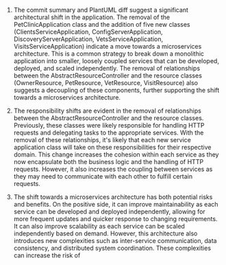 1) The commit summary and PlantUML diff suggest a significant architectural shift in the application. The removal of the PetClinicApplication class and the addition of five new classes (ClientsServiceApplication, ConfigServerApplication, DiscoveryServerApplication, VetsServiceApplication, VisitsServiceApplication) indicate a move towards a microservices architecture. This is a common strategy to break down a monolithic application into smaller, loosely coupled services that can be developed, deployed, and scaled independently. The removal of relationships between the AbstractResourceController and the resource classes (OwnerResource, PetResource, VetResource, VisitResource) also suggests a decoupling of these components, further supporting the shift towards a microservices architecture.

2) The responsibility shifts are evident in the removal of relationships between the AbstractResourceController and the resource classes. Previously, these classes were likely responsible for handling HTTP requests and delegating tasks to the appropriate services. With the removal of these relationships, it's likely that each new service application class will take on these responsibilities for their respective domain. This change increases the cohesion within each service as they now encapsulate both the business logic and the handling of HTTP requests. However, it also increases the coupling between services as they may need to communicate with each other to fulfill certain requests.

3) The shift towards a microservices architecture has both potential risks and benefits. On the positive side, it can improve maintainability as each service can be developed and deployed independently, allowing for more frequent updates and quicker response to changing requirements. It can also improve scalability as each service can be scaled independently based on demand. However, this architecture also introduces new complexities such as inter-service communication, data consistency, and distributed system coordination. These complexities can increase the risk of